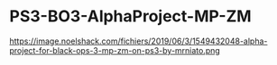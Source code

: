 # PS3-BO3-AlphaProject-MP-ZM
https://image.noelshack.com/fichiers/2019/06/3/1549432048-alpha-project-for-black-ops-3-mp-zm-on-ps3-by-mrniato.png
